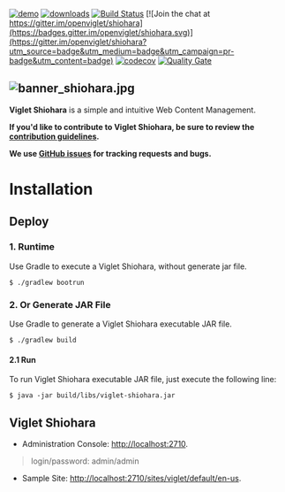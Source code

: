 [![demo](https://img.shields.io/badge/demo-try%20online-FF874B.svg)](https://demo.shiohara.org) [![downloads](https://img.shields.io/github/downloads/openviglet/shiohara/total.svg)](https://github.com/openviglet/shiohara/releases/download/v0.3.1/viglet-shiohara.jar) [![Build Status](https://travis-ci.com/openshio/shiohara.svg?branch=master)](https://travis-ci.com/openshio/shiohara) [![Join the chat at https://gitter.im/openviglet/shiohara](https://badges.gitter.im/openviglet/shiohara.svg)](https://gitter.im/openviglet/shiohara?utm_source=badge&utm_medium=badge&utm_campaign=pr-badge&utm_content=badge) [![codecov](https://codecov.io/gh/openshio/shiohara/branch/master/graph/badge.svg)](https://codecov.io/gh/openshio/shiohara) [![Quality Gate](https://sonarcloud.io/api/project_badges/measure?project=openviglet_shiohara&metric=alert_status)](https://sonarcloud.io/dashboard/index/openviglet_shiohara)

![banner_shiohara.jpg](https://openshio.github.io/shiohara/img/banner_shiohara.jpg) 
------
**Viglet Shiohara** is a simple and intuitive Web Content Management.
 
**If you'd like to contribute to Viglet Shiohara, be sure to review the [contribution
guidelines](CONTRIBUTING.md).**

**We use [GitHub issues](https://github.com/openshio/shiohara/issues) for tracking requests and bugs.**

# Installation

## Deploy 

### 1. Runtime

Use Gradle to execute a Viglet Shiohara, without generate jar file.

```shell
$ ./gradlew bootrun
```


### 2. Or Generate JAR File

Use Gradle to generate a Viglet Shiohara executable JAR file.

```shell
$ ./gradlew build
```

#### 2.1 Run

To run Viglet Shiohara executable JAR file, just execute the following line:

```shell
$ java -jar build/libs/viglet-shiohara.jar
```

## Viglet Shiohara
* Administration Console: [http://localhost:2710](http://localhost:2710).

> login/password: admin/admin

* Sample Site: [http://localhost:2710/sites/viglet/default/en-us](http://localhost:2710/sites/viglet/default/en-us).
